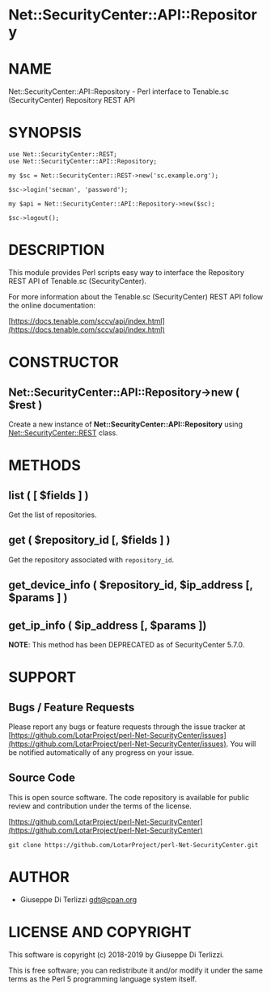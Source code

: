 # Net::SecurityCenter::API::Repository
# NAME

Net::SecurityCenter::API::Repository - Perl interface to Tenable.sc (SecurityCenter) Repository REST API

# SYNOPSIS

    use Net::SecurityCenter::REST;
    use Net::SecurityCenter::API::Repository;

    my $sc = Net::SecurityCenter::REST->new('sc.example.org');

    $sc->login('secman', 'password');

    my $api = Net::SecurityCenter::API::Repository->new($sc);

    $sc->logout();

# DESCRIPTION

This module provides Perl scripts easy way to interface the Repository REST API of Tenable.sc
(SecurityCenter).

For more information about the Tenable.sc (SecurityCenter) REST API follow the online documentation:

[https://docs.tenable.com/sccv/api/index.html](https://docs.tenable.com/sccv/api/index.html)

# CONSTRUCTOR

## Net::SecurityCenter::API::Repository->new ( $rest )

Create a new instance of **Net::SecurityCenter::API::Repository** using [Net::SecurityCenter::REST](Net-SecurityCenter-REST.md) class.

# METHODS

## list ( \[ $fields \] )

Get the list of repositories.

## get ( $repository\_id \[, $fields \] )

Get the repository associated with `repository_id`.

## get\_device\_info ( $repository\_id, $ip\_address \[, $params \] )

## get\_ip\_info ( $ip\_address \[, $params \])

**NOTE**: This method has been DEPRECATED as of SecurityCenter 5.7.0.

# SUPPORT

## Bugs / Feature Requests

Please report any bugs or feature requests through the issue tracker
at [https://github.com/LotarProject/perl-Net-SecurityCenter/issues](https://github.com/LotarProject/perl-Net-SecurityCenter/issues).
You will be notified automatically of any progress on your issue.

## Source Code

This is open source software.  The code repository is available for
public review and contribution under the terms of the license.

[https://github.com/LotarProject/perl-Net-SecurityCenter](https://github.com/LotarProject/perl-Net-SecurityCenter)

    git clone https://github.com/LotarProject/perl-Net-SecurityCenter.git

# AUTHOR

- Giuseppe Di Terlizzi <gdt@cpan.org>

# LICENSE AND COPYRIGHT

This software is copyright (c) 2018-2019 by Giuseppe Di Terlizzi.

This is free software; you can redistribute it and/or modify it under
the same terms as the Perl 5 programming language system itself.
